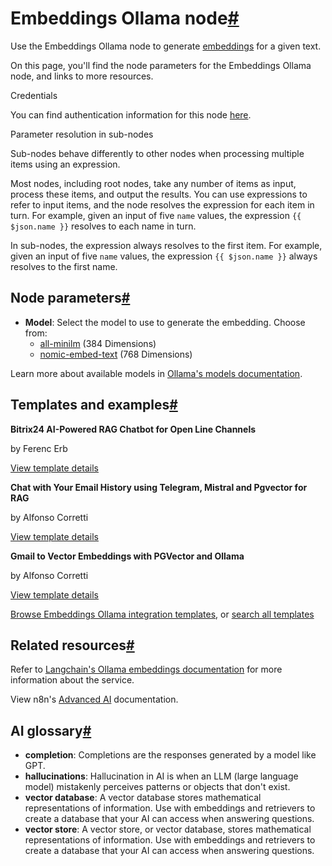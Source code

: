 [](https://github.com/n8n-io/n8n-docs/edit/main/docs/integrations/builtin/cluster-nodes/sub-nodes/n8n-nodes-langchain.embeddingsollama.md "Edit this page")

# Embeddings Ollama node[#](#embeddings-ollama-node "Permanent link")

Use the Embeddings Ollama node to generate [embeddings](../../../../../glossary/#ai-embedding) for a given text.

On this page, you'll find the node parameters for the Embeddings Ollama node, and links to more resources.

Credentials

You can find authentication information for this node [here](../../../credentials/ollama/).

Parameter resolution in sub-nodes

Sub-nodes behave differently to other nodes when processing multiple items using an expression.

Most nodes, including root nodes, take any number of items as input, process these items, and output the results. You can use expressions to refer to input items, and the node resolves the expression for each item in turn. For example, given an input of five `name` values, the expression `{{ $json.name }}` resolves to each name in turn.

In sub-nodes, the expression always resolves to the first item. For example, given an input of five `name` values, the expression `{{ $json.name }}` always resolves to the first name.

## Node parameters[#](#node-parameters "Permanent link")

*   **Model**: Select the model to use to generate the embedding. Choose from:
    *   [all-minilm](https://ollama.com/library/all-minilm) (384 Dimensions)
    *   [nomic-embed-text](https://ollama.com/library/nomic-embed-text) (768 Dimensions)

Learn more about available models in [Ollama's models documentation](https://ollama.ai/library).

## Templates and examples[#](#templates-and-examples "Permanent link")

**Bitrix24 AI-Powered RAG Chatbot for Open Line Channels**

by Ferenc Erb

[View template details](https://n8n.io/workflows/3094-bitrix24-ai-powered-rag-chatbot-for-open-line-channels/)

**Chat with Your Email History using Telegram, Mistral and Pgvector for RAG**

by Alfonso Corretti

[View template details](https://n8n.io/workflows/3763-chat-with-your-email-history-using-telegram-mistral-and-pgvector-for-rag/)

**Gmail to Vector Embeddings with PGVector and Ollama**

by Alfonso Corretti

[View template details](https://n8n.io/workflows/3762-gmail-to-vector-embeddings-with-pgvector-and-ollama/)

[Browse Embeddings Ollama integration templates](https://n8n.io/integrations/embeddings-ollama/), or [search all templates](https://n8n.io/workflows/)

## Related resources[#](#related-resources "Permanent link")

Refer to [Langchain's Ollama embeddings documentation](https://js.langchain.com/docs/integrations/text_embedding/ollama/) for more information about the service.

View n8n's [Advanced AI](../../../../../advanced-ai/) documentation.

## AI glossary[#](#ai-glossary "Permanent link")

*   **completion**: Completions are the responses generated by a model like GPT.
*   **hallucinations**: Hallucination in AI is when an LLM (large language model) mistakenly perceives patterns or objects that don't exist.
*   **vector database**: A vector database stores mathematical representations of information. Use with embeddings and retrievers to create a database that your AI can access when answering questions.
*   **vector store**: A vector store, or vector database, stores mathematical representations of information. Use with embeddings and retrievers to create a database that your AI can access when answering questions.